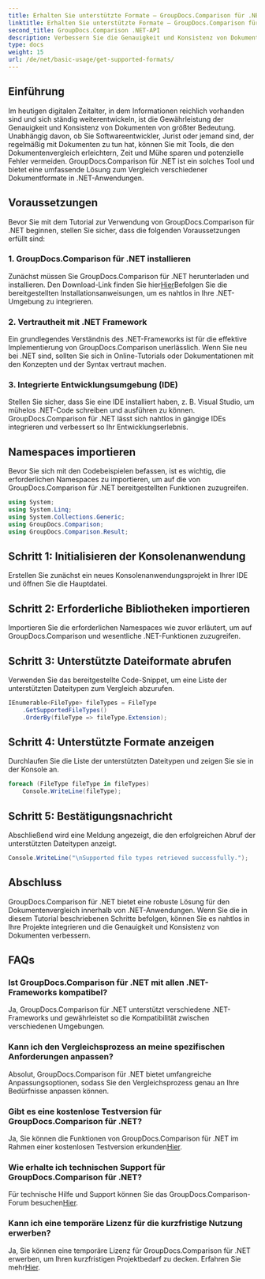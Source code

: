 ```yaml
---
title: Erhalten Sie unterstützte Formate – GroupDocs.Comparison für .NET
linktitle: Erhalten Sie unterstützte Formate – GroupDocs.Comparison für .NET
second_title: GroupDocs.Comparison .NET-API
description: Verbessern Sie die Genauigkeit und Konsistenz von Dokumenten mit GroupDocs.Comparison für .NET. Integrieren Sie dieses leistungsstarke Tool nahtlos in Ihre .NET-Anwendungen.
type: docs
weight: 15
url: /de/net/basic-usage/get-supported-formats/
---
```

## Einführung
Im heutigen digitalen Zeitalter, in dem Informationen reichlich vorhanden sind und sich ständig weiterentwickeln, ist die Gewährleistung der Genauigkeit und Konsistenz von Dokumenten von größter Bedeutung. Unabhängig davon, ob Sie Softwareentwickler, Jurist oder jemand sind, der regelmäßig mit Dokumenten zu tun hat, können Sie mit Tools, die den Dokumentenvergleich erleichtern, Zeit und Mühe sparen und potenzielle Fehler vermeiden. GroupDocs.Comparison für .NET ist ein solches Tool und bietet eine umfassende Lösung zum Vergleich verschiedener Dokumentformate in .NET-Anwendungen.
## Voraussetzungen
Bevor Sie mit dem Tutorial zur Verwendung von GroupDocs.Comparison für .NET beginnen, stellen Sie sicher, dass die folgenden Voraussetzungen erfüllt sind:
### 1. GroupDocs.Comparison für .NET installieren
 Zunächst müssen Sie GroupDocs.Comparison für .NET herunterladen und installieren. Den Download-Link finden Sie hier[Hier](https://releases.groupdocs.com/comparison/net/)Befolgen Sie die bereitgestellten Installationsanweisungen, um es nahtlos in Ihre .NET-Umgebung zu integrieren.
### 2. Vertrautheit mit .NET Framework
Ein grundlegendes Verständnis des .NET-Frameworks ist für die effektive Implementierung von GroupDocs.Comparison unerlässlich. Wenn Sie neu bei .NET sind, sollten Sie sich in Online-Tutorials oder Dokumentationen mit den Konzepten und der Syntax vertraut machen.
### 3. Integrierte Entwicklungsumgebung (IDE)
Stellen Sie sicher, dass Sie eine IDE installiert haben, z. B. Visual Studio, um mühelos .NET-Code schreiben und ausführen zu können. GroupDocs.Comparison für .NET lässt sich nahtlos in gängige IDEs integrieren und verbessert so Ihr Entwicklungserlebnis.

## Namespaces importieren
Bevor Sie sich mit den Codebeispielen befassen, ist es wichtig, die erforderlichen Namespaces zu importieren, um auf die von GroupDocs.Comparison für .NET bereitgestellten Funktionen zuzugreifen.
```csharp
using System;
using System.Linq;
using System.Collections.Generic;
using GroupDocs.Comparison;
using GroupDocs.Comparison.Result;
```

## Schritt 1: Initialisieren der Konsolenanwendung
Erstellen Sie zunächst ein neues Konsolenanwendungsprojekt in Ihrer IDE und öffnen Sie die Hauptdatei.
## Schritt 2: Erforderliche Bibliotheken importieren
Importieren Sie die erforderlichen Namespaces wie zuvor erläutert, um auf GroupDocs.Comparison und wesentliche .NET-Funktionen zuzugreifen.
## Schritt 3: Unterstützte Dateiformate abrufen
Verwenden Sie das bereitgestellte Code-Snippet, um eine Liste der unterstützten Dateitypen zum Vergleich abzurufen.
```csharp
IEnumerable<FileType> fileTypes = FileType
    .GetSupportedFileTypes()
    .OrderBy(fileType => fileType.Extension);
```
## Schritt 4: Unterstützte Formate anzeigen
Durchlaufen Sie die Liste der unterstützten Dateitypen und zeigen Sie sie in der Konsole an.
```csharp
foreach (FileType fileType in fileTypes)
    Console.WriteLine(fileType);
```
## Schritt 5: Bestätigungsnachricht
Abschließend wird eine Meldung angezeigt, die den erfolgreichen Abruf der unterstützten Dateitypen anzeigt.
```csharp
Console.WriteLine("\nSupported file types retrieved successfully.");
```

## Abschluss
GroupDocs.Comparison für .NET bietet eine robuste Lösung für den Dokumentenvergleich innerhalb von .NET-Anwendungen. Wenn Sie die in diesem Tutorial beschriebenen Schritte befolgen, können Sie es nahtlos in Ihre Projekte integrieren und die Genauigkeit und Konsistenz von Dokumenten verbessern.
## FAQs
### Ist GroupDocs.Comparison für .NET mit allen .NET-Frameworks kompatibel?
Ja, GroupDocs.Comparison für .NET unterstützt verschiedene .NET-Frameworks und gewährleistet so die Kompatibilität zwischen verschiedenen Umgebungen.
### Kann ich den Vergleichsprozess an meine spezifischen Anforderungen anpassen?
Absolut, GroupDocs.Comparison für .NET bietet umfangreiche Anpassungsoptionen, sodass Sie den Vergleichsprozess genau an Ihre Bedürfnisse anpassen können.
### Gibt es eine kostenlose Testversion für GroupDocs.Comparison für .NET?
 Ja, Sie können die Funktionen von GroupDocs.Comparison für .NET im Rahmen einer kostenlosen Testversion erkunden[Hier](https://releases.groupdocs.com/).
### Wie erhalte ich technischen Support für GroupDocs.Comparison für .NET?
 Für technische Hilfe und Support können Sie das GroupDocs.Comparison-Forum besuchen[Hier](https://forum.groupdocs.com/c/comparison/12).
### Kann ich eine temporäre Lizenz für die kurzfristige Nutzung erwerben?
 Ja, Sie können eine temporäre Lizenz für GroupDocs.Comparison für .NET erwerben, um Ihren kurzfristigen Projektbedarf zu decken. Erfahren Sie mehr[Hier](https://purchase.groupdocs.com/temporary-license/).